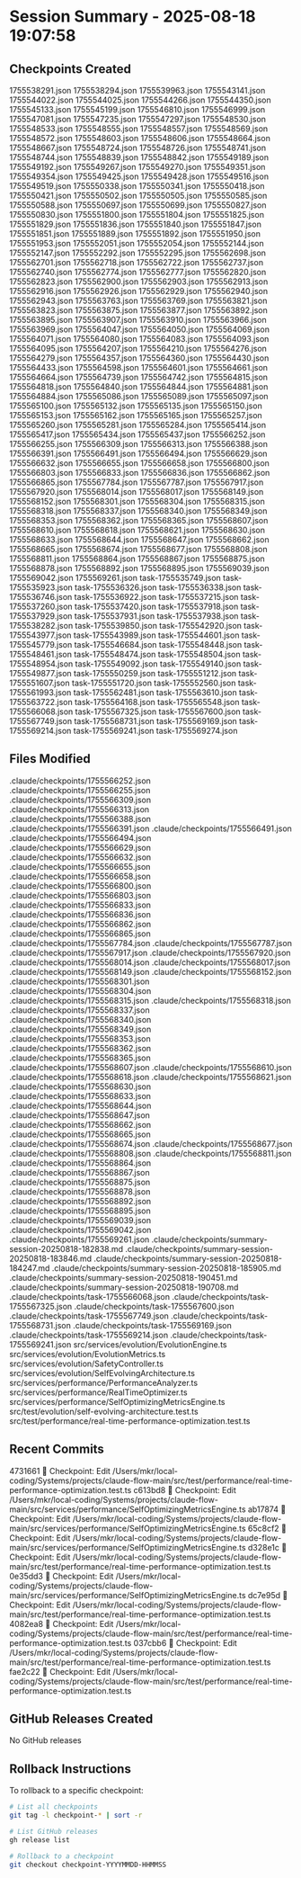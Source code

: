 # Session Summary - 2025-08-18 19:07:58

## Checkpoints Created
1755538291.json
1755538294.json
1755539963.json
1755543141.json
1755544022.json
1755544025.json
1755544266.json
1755544350.json
1755545133.json
1755545199.json
1755546810.json
1755546999.json
1755547081.json
1755547235.json
1755547297.json
1755548530.json
1755548533.json
1755548555.json
1755548557.json
1755548569.json
1755548572.json
1755548603.json
1755548606.json
1755548664.json
1755548667.json
1755548724.json
1755548726.json
1755548741.json
1755548744.json
1755548839.json
1755548842.json
1755549189.json
1755549192.json
1755549267.json
1755549270.json
1755549351.json
1755549354.json
1755549425.json
1755549428.json
1755549516.json
1755549519.json
1755550338.json
1755550341.json
1755550418.json
1755550421.json
1755550502.json
1755550505.json
1755550585.json
1755550588.json
1755550697.json
1755550699.json
1755550827.json
1755550830.json
1755551800.json
1755551804.json
1755551825.json
1755551829.json
1755551836.json
1755551840.json
1755551847.json
1755551851.json
1755551889.json
1755551892.json
1755551950.json
1755551953.json
1755552051.json
1755552054.json
1755552144.json
1755552147.json
1755552292.json
1755552295.json
1755562698.json
1755562701.json
1755562718.json
1755562722.json
1755562737.json
1755562740.json
1755562774.json
1755562777.json
1755562820.json
1755562823.json
1755562900.json
1755562903.json
1755562913.json
1755562916.json
1755562926.json
1755562929.json
1755562940.json
1755562943.json
1755563763.json
1755563769.json
1755563821.json
1755563823.json
1755563875.json
1755563877.json
1755563892.json
1755563895.json
1755563907.json
1755563910.json
1755563966.json
1755563969.json
1755564047.json
1755564050.json
1755564069.json
1755564071.json
1755564080.json
1755564083.json
1755564093.json
1755564095.json
1755564207.json
1755564210.json
1755564276.json
1755564279.json
1755564357.json
1755564360.json
1755564430.json
1755564433.json
1755564598.json
1755564601.json
1755564661.json
1755564664.json
1755564739.json
1755564742.json
1755564815.json
1755564818.json
1755564840.json
1755564844.json
1755564881.json
1755564884.json
1755565086.json
1755565089.json
1755565097.json
1755565100.json
1755565132.json
1755565135.json
1755565150.json
1755565153.json
1755565162.json
1755565165.json
1755565257.json
1755565260.json
1755565281.json
1755565284.json
1755565414.json
1755565417.json
1755565434.json
1755565437.json
1755566252.json
1755566255.json
1755566309.json
1755566313.json
1755566388.json
1755566391.json
1755566491.json
1755566494.json
1755566629.json
1755566632.json
1755566655.json
1755566658.json
1755566800.json
1755566803.json
1755566833.json
1755566836.json
1755566862.json
1755566865.json
1755567784.json
1755567787.json
1755567917.json
1755567920.json
1755568014.json
1755568017.json
1755568149.json
1755568152.json
1755568301.json
1755568304.json
1755568315.json
1755568318.json
1755568337.json
1755568340.json
1755568349.json
1755568353.json
1755568362.json
1755568365.json
1755568607.json
1755568610.json
1755568618.json
1755568621.json
1755568630.json
1755568633.json
1755568644.json
1755568647.json
1755568662.json
1755568665.json
1755568674.json
1755568677.json
1755568808.json
1755568811.json
1755568864.json
1755568867.json
1755568875.json
1755568878.json
1755568892.json
1755568895.json
1755569039.json
1755569042.json
1755569261.json
task-1755535749.json
task-1755535923.json
task-1755536326.json
task-1755536338.json
task-1755536746.json
task-1755536922.json
task-1755537215.json
task-1755537260.json
task-1755537420.json
task-1755537918.json
task-1755537929.json
task-1755537931.json
task-1755537938.json
task-1755538282.json
task-1755539850.json
task-1755542920.json
task-1755543977.json
task-1755543989.json
task-1755544601.json
task-1755545779.json
task-1755546684.json
task-1755548448.json
task-1755548461.json
task-1755548474.json
task-1755548504.json
task-1755548954.json
task-1755549092.json
task-1755549140.json
task-1755549877.json
task-1755550259.json
task-1755551212.json
task-1755551607.json
task-1755551720.json
task-1755552560.json
task-1755561993.json
task-1755562481.json
task-1755563610.json
task-1755563722.json
task-1755564168.json
task-1755565548.json
task-1755566068.json
task-1755567325.json
task-1755567600.json
task-1755567749.json
task-1755568731.json
task-1755569169.json
task-1755569214.json
task-1755569241.json
task-1755569274.json

## Files Modified
.claude/checkpoints/1755566252.json
.claude/checkpoints/1755566255.json
.claude/checkpoints/1755566309.json
.claude/checkpoints/1755566313.json
.claude/checkpoints/1755566388.json
.claude/checkpoints/1755566391.json
.claude/checkpoints/1755566491.json
.claude/checkpoints/1755566494.json
.claude/checkpoints/1755566629.json
.claude/checkpoints/1755566632.json
.claude/checkpoints/1755566655.json
.claude/checkpoints/1755566658.json
.claude/checkpoints/1755566800.json
.claude/checkpoints/1755566803.json
.claude/checkpoints/1755566833.json
.claude/checkpoints/1755566836.json
.claude/checkpoints/1755566862.json
.claude/checkpoints/1755566865.json
.claude/checkpoints/1755567784.json
.claude/checkpoints/1755567787.json
.claude/checkpoints/1755567917.json
.claude/checkpoints/1755567920.json
.claude/checkpoints/1755568014.json
.claude/checkpoints/1755568017.json
.claude/checkpoints/1755568149.json
.claude/checkpoints/1755568152.json
.claude/checkpoints/1755568301.json
.claude/checkpoints/1755568304.json
.claude/checkpoints/1755568315.json
.claude/checkpoints/1755568318.json
.claude/checkpoints/1755568337.json
.claude/checkpoints/1755568340.json
.claude/checkpoints/1755568349.json
.claude/checkpoints/1755568353.json
.claude/checkpoints/1755568362.json
.claude/checkpoints/1755568365.json
.claude/checkpoints/1755568607.json
.claude/checkpoints/1755568610.json
.claude/checkpoints/1755568618.json
.claude/checkpoints/1755568621.json
.claude/checkpoints/1755568630.json
.claude/checkpoints/1755568633.json
.claude/checkpoints/1755568644.json
.claude/checkpoints/1755568647.json
.claude/checkpoints/1755568662.json
.claude/checkpoints/1755568665.json
.claude/checkpoints/1755568674.json
.claude/checkpoints/1755568677.json
.claude/checkpoints/1755568808.json
.claude/checkpoints/1755568811.json
.claude/checkpoints/1755568864.json
.claude/checkpoints/1755568867.json
.claude/checkpoints/1755568875.json
.claude/checkpoints/1755568878.json
.claude/checkpoints/1755568892.json
.claude/checkpoints/1755568895.json
.claude/checkpoints/1755569039.json
.claude/checkpoints/1755569042.json
.claude/checkpoints/1755569261.json
.claude/checkpoints/summary-session-20250818-182838.md
.claude/checkpoints/summary-session-20250818-183846.md
.claude/checkpoints/summary-session-20250818-184247.md
.claude/checkpoints/summary-session-20250818-185905.md
.claude/checkpoints/summary-session-20250818-190451.md
.claude/checkpoints/summary-session-20250818-190708.md
.claude/checkpoints/task-1755566068.json
.claude/checkpoints/task-1755567325.json
.claude/checkpoints/task-1755567600.json
.claude/checkpoints/task-1755567749.json
.claude/checkpoints/task-1755568731.json
.claude/checkpoints/task-1755569169.json
.claude/checkpoints/task-1755569214.json
.claude/checkpoints/task-1755569241.json
src/services/evolution/EvolutionEngine.ts
src/services/evolution/EvolutionMetrics.ts
src/services/evolution/SafetyController.ts
src/services/evolution/SelfEvolvingArchitecture.ts
src/services/performance/PerformanceAnalyzer.ts
src/services/performance/RealTimeOptimizer.ts
src/services/performance/SelfOptimizingMetricsEngine.ts
src/test/evolution/self-evolving-architecture.test.ts
src/test/performance/real-time-performance-optimization.test.ts

## Recent Commits
4731661 🔖 Checkpoint: Edit /Users/mkr/local-coding/Systems/projects/claude-flow-main/src/test/performance/real-time-performance-optimization.test.ts
c613bd8 🔖 Checkpoint: Edit /Users/mkr/local-coding/Systems/projects/claude-flow-main/src/services/performance/SelfOptimizingMetricsEngine.ts
ab17874 🔖 Checkpoint: Edit /Users/mkr/local-coding/Systems/projects/claude-flow-main/src/services/performance/SelfOptimizingMetricsEngine.ts
65c8cf2 🔖 Checkpoint: Edit /Users/mkr/local-coding/Systems/projects/claude-flow-main/src/services/performance/SelfOptimizingMetricsEngine.ts
d328e1c 🔖 Checkpoint: Edit /Users/mkr/local-coding/Systems/projects/claude-flow-main/src/test/performance/real-time-performance-optimization.test.ts
0e35dd3 🔖 Checkpoint: Edit /Users/mkr/local-coding/Systems/projects/claude-flow-main/src/services/performance/SelfOptimizingMetricsEngine.ts
dc7e95d 🔖 Checkpoint: Edit /Users/mkr/local-coding/Systems/projects/claude-flow-main/src/test/performance/real-time-performance-optimization.test.ts
4082ea8 🔖 Checkpoint: Edit /Users/mkr/local-coding/Systems/projects/claude-flow-main/src/test/performance/real-time-performance-optimization.test.ts
037cbb6 🔖 Checkpoint: Edit /Users/mkr/local-coding/Systems/projects/claude-flow-main/src/test/performance/real-time-performance-optimization.test.ts
fae2c22 🔖 Checkpoint: Edit /Users/mkr/local-coding/Systems/projects/claude-flow-main/src/test/performance/real-time-performance-optimization.test.ts

## GitHub Releases Created
No GitHub releases

## Rollback Instructions
To rollback to a specific checkpoint:
```bash
# List all checkpoints
git tag -l checkpoint-* | sort -r

# List GitHub releases
gh release list

# Rollback to a checkpoint
git checkout checkpoint-YYYYMMDD-HHMMSS
```
